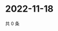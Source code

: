 # 2022-11-18

共 0 条

<!-- BEGIN WEIBO -->
<!-- 最后更新时间 Fri Nov 18 2022 14:20:06 GMT+0800 (China Standard Time) -->

<!-- END WEIBO -->
